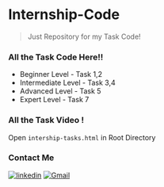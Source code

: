# Internship-Code

> Just Repository for my Task Code!

### All the Task Code Here!!

- Beginner Level - Task 1,2
- Intermediate Level - Task 3,4
- Advanced Level - Task 5
- Expert Level - Task 7

### All the Task Video !

Open `intership-tasks.html` in Root Directory

### Contact Me
  
[![linkedin](https://img.shields.io/badge/linkedin-0A66C2?style=for-the-badge&logo=linkedin&logoColor=white)](https://www.linkedin.com/in/divyansh-jain-29712726b)
[![Gmail](https://img.shields.io/badge/Gmail-D14836?style=for-the-badge&logo=gmail&logoColor=white)](mailto:divyanshjain749@gmail.com)
  
  
